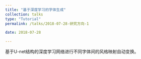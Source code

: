 ```yaml
---
title: "基于深度学习的字体生成"
collection: talks
type: "Tutorial"
permalink: /talks/2018-07-28-研究方向-1

date: 2018-07-28

---
```


基于U-net结构的深度学习网络进行不同字体间的风格映射自动变换。

